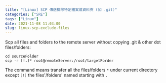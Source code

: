 ```yaml
---
title: "[Linux] SCP 傳送排除特定檔案或資料夾 (如 .git)"
categories: ["SRE"]
tags: ["Linux"]
date: 2021-11-08 11:03:00
slug: linux-scp-exclude-files
---
```


<!--more-->

Scp all files and folders to the remote server without copying .git & other dot files/folders:

```
cd sourceFolder
scp -r [!.]* root@remoteServer:/root/targetForder
```

The command means transfer all the files/folders `*` under current directory except `[!]` the files'/folders' named starting with `.`
